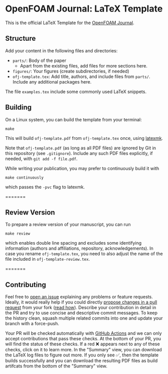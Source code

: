 # OpenFOAM Journal: LaTeX Template

This is the official LaTeX Template for the [OpenFOAM Journal](https://journal.openfoam.com/).

## Structure

Add your content in the following files and directories:

- `parts/`: Body of the paper
  - Apart from the existing files, add files for more sections here.
- `figures/`: Your figures (create subdirectories, if needed)
- `ofj-template.tex`: Add title, authors, and include files from `parts/`. Include any additional packages here.

The file `examples.tex` include some commonly used LaTeX snippets.

## Building

On a Linux system, you can build the template from your terminal:

```shell
make
```

This will build `ofj-template.pdf` from `ofj-template.tex` once, using [latexmk](https://www.ctan.org/pkg/latexmk/).

Note that `ofj-template.pdf` (as long as all PDF files) are ignored by Git in this repository (see `.gitignore`). Include any such PDF files explicitly, if needed, with `git add -f file.pdf`.

While writing your publication, you may prefer to continuously build it with

```shell
make continuously
```

which passes the `-pvc` flag to latexmk.

=======
## Review Version

To prepare a review version of your manuscript, you can run

```shell
make review
```

which enables double line spacing and excludes some identifying information (authors and affiliations, repository, acknowledgements). In case you rename `ofj-template.tex`, you need to also adjust the name of the file included in `ofj-template-review.tex`.

=======
## Contributing

Feel free to [open an issue](https://github.com/OpenFOAM-Journal/paperLatexTemplate/issues) explaining any problems or feature requests. Ideally, it would really help if you could directly [propose changes in a pull request](https://github.com/OpenFOAM-Journal/paperLatexTemplate/pulls) from your fork ([read how](https://docs.github.com/en/pull-requests/collaborating-with-pull-requests/proposing-changes-to-your-work-with-pull-requests/creating-a-pull-request-from-a-fork)). Describe your contribution in detail in the PR and try to use concise and descriptive commit messages. To keep the history clean, squash multiple related commits into one and update your branch with a force-push.

Your PR will be checked automatically with [GitHub Actions](https://docs.github.com/en/actions) and we can only accept contributions that pass these checks. At the bottom of your PR, you will find the status of these checks. If a red ❌ appears next to any of these checks, click on it to learn more. In the "Summary" view, you can download the LaTeX log files to figure out more. If you only see ✅, then the template builds successfully and you can download the resulting PDF files as build artifcats from the bottom of the "Summary" view.
